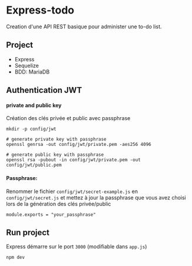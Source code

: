 # Express-todo

Creation d'une API REST basique pour administer une to-do list.

## Project

* Express
* Sequelize
* BDD: MariaDB

## Authentication JWT

#### private and public key

Création des clés privée et public avec passphrase 
```
mkdir -p config/jwt

# generate private key with passphrase
openssl genrsa -out config/jwt/private.pem -aes256 4096

# generate public key with passphrase
openssl rsa -pubout -in config/jwt/private.pem -out config/jwt/public.pem
```

#### Passphrase:

Renommer le fichier ```config/jwt/secret-example.js``` en ```config/jwt/secret.js``` et mettez à jour la passphrase que vous avez choisi lors de la génération des clés privée/public
```
module.exports = "your_passphrase"
```

## Run project

Express démarre sur le port ``3000`` (modifiable dans ``app.js``)
```
npm dev
```